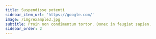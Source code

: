 ```yaml
---
title: Suspendisse potenti
sidebar_item_url: 'https://google.com/'
image: /img/example3.jpg
subtitle: Proin non condimentum tortor. Donec in feugiat sapien.
sidebar_order: 2
---
```


